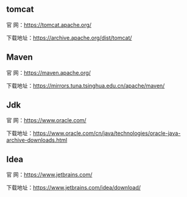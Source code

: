## tomcat

官    网：https://tomcat.apache.org/

下载地址：https://archive.apache.org/dist/tomcat/

## Maven

官    网：https://maven.apache.org/

下载地址：https://mirrors.tuna.tsinghua.edu.cn/apache/maven/

## Jdk

官    网：https://www.oracle.com/

下载地址：https://www.oracle.com/cn/java/technologies/oracle-java-archive-downloads.html

## Idea

官    网：https://www.jetbrains.com/

下载地址：https://www.jetbrains.com/idea/download/







